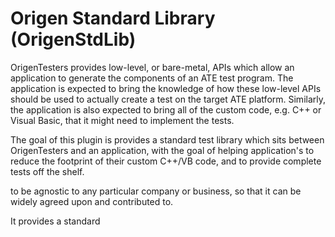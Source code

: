 # Origen Standard Library (OrigenStdLib)

OrigenTesters provides low-level, or bare-metal, APIs which allow an application to generate the components of
an ATE test program.
The application is expected to bring the knowledge of how these low-level APIs should be used to actually create
a test on the target ATE platform.
Similarly, the application is also expected to bring all of the custom code, e.g. C++ or Visual Basic, that it might
need to implement the tests.

The goal of this plugin is provides a standard test library which sits between OrigenTesters and an application, with
the goal of helping application's to reduce the footprint of their custom C++/VB code, and to provide complete
tests off the shelf.


to be agnostic to any particular company or business, so that it can be widely agreed upon and contributed to.



It provides a standard

